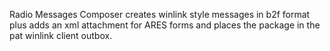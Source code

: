 Radio Messages Composer creates winlink style messages in b2f format plus adds an xml attachment for ARES forms and places the package in the pat winlink client outbox.

